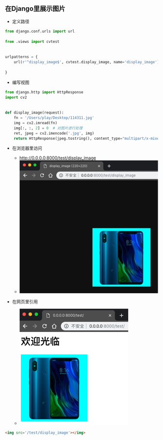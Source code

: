## 在Django里展示图片

- 定义路径
```python
from django.conf.urls import url

from .views import cvtest


urlpatterns = {
    url(r'^display_image$', cvtest.display_image, name='display_image'),

}

```

- 编写视图
```python
from django.http import HttpResponse
import cv2


def display_image(request):
    fn = '/Users/play/Desktop/114311.jpg'
    img = cv2.imread(fn)
    img[:, :, 2] = 0  # 对图片进行处理
    ret, jpeg = cv2.imencode('.jpg', img)
    return HttpResponse(jpeg.tostring(), content_type="multipart/x-mixed-replace")

```
- 在浏览器里访问
    - http://0.0.0.0:8000/test/display_image
    - ![display_image](display_image.jpg "display_image")
    
- 在网页里引用
    - ![display_image](cv_html.png "display_image")
```html
<img src='/test/display_image'></img>
```    
    